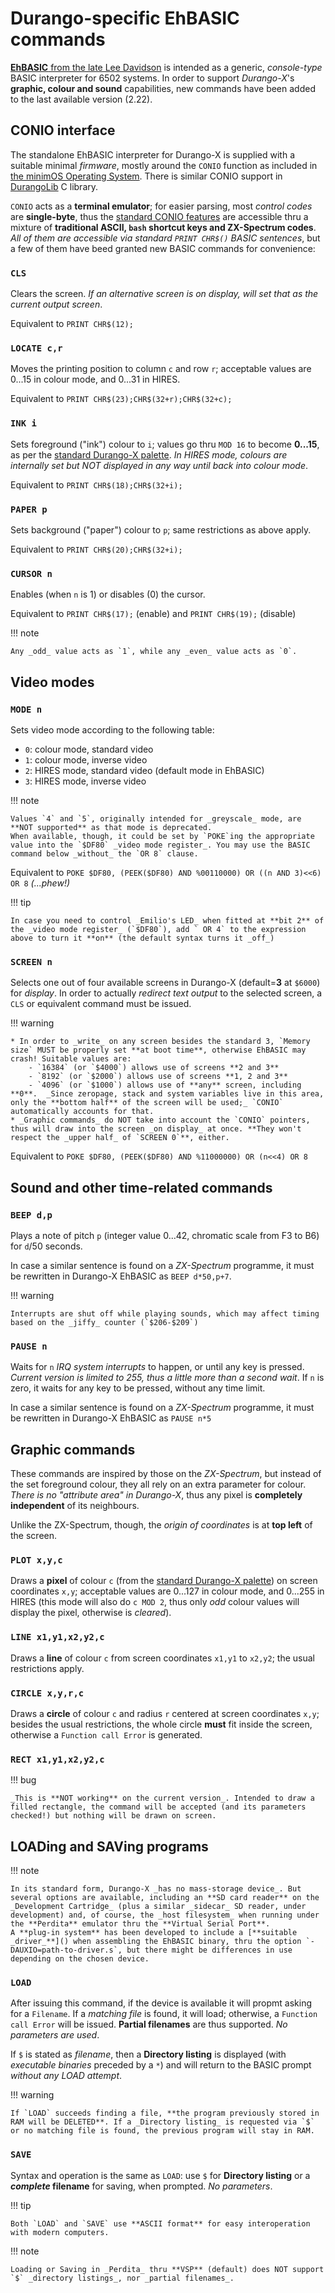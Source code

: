 # Durango-specific EhBASIC commands

[**EhBASIC** from the late Lee Davidson](http://forum.6502.org/viewforum.php?f=5) is intended as a generic, _console-type_ BASIC interpreter for 6502 systems.
In order to support _Durango-X_'s **graphic, colour and sound** capabilities, new commands have been added to the last available version (2.22).

## CONIO interface

The standalone EhBASIC interpreter for Durango-X is supplied with a suitable minimal _firmware_, mostly around the `CONIO` function as included in
[the minimOS Operating System](https://github.com/zuiko21/minimOS/tree/master/OS). There is similar CONIO support in
[DurangoLib](https://github.com/durangoretro/DurangoLib/blob/main/asm/conio.s) C library.

`CONIO` acts as a **terminal emulator**; for easier parsing, most _control codes_ are **single-byte**, thus the [standard CONIO features](conio.md) are accessible thru a mixture of **traditional ASCII, `bash` shortcut keys and ZX-Spectrum codes**. _All of them are accessible via standard `PRINT CHR$()` BASIC sentences_, but a few of them have beed granted new BASIC commands for convenience:

### `CLS`

Clears the screen. _If an alternative screen is on display, will set that as the current output screen_.

Equivalent to `PRINT CHR$(12);`

### `LOCATE c,r`

Moves the printing position to column `c` and row `r`; acceptable values are 0...15 in colour mode, and 0...31 in HIRES.

Equivalent to `PRINT CHR$(23);CHR$(32+r);CHR$(32+c);`

### `INK i`

Sets foreground ("ink") colour to `i`; values go thru `MOD 16` to become **0...15**, as per the [standard Durango-X palette](../hardware/palette.md). _In HIRES mode, colours are internally set
but NOT displayed in any way until back into colour mode_.

Equivalent to `PRINT CHR$(18);CHR$(32+i);`

### `PAPER p`

Sets background ("paper") colour to `p`; same restrictions as above apply.

Equivalent to `PRINT CHR$(20);CHR$(32+i);`

### `CURSOR n`

Enables (when `n` is 1) or disables (0) the cursor.

Equivalent to `PRINT CHR$(17);` (enable) and `PRINT CHR$(19);` (disable)

!!! note

	Any _odd_ value acts as `1`, while any _even_ value acts as `0`.

## Video modes

### `MODE n`

Sets video mode according to the following table:

* `0`: colour mode, standard video
* `1`: colour mode, inverse video
* `2`: HIRES mode, standard video (default mode in EhBASIC)
* `3`: HIRES mode, inverse video

!!! note

	Values `4` and `5`, originally intended for _greyscale_ mode, are **NOT supported** as that mode is deprecated.
 	When available, though, it could be set by `POKE`ing the appropriate value into the `$DF80` _video mode register_. You may use the BASIC command below _without_ the `OR 8` clause.

Equivalent to `POKE $DF80, (PEEK($DF80) AND %00110000) OR ((n AND 3)<<6) OR 8` _(...phew!)_

!!! tip

	In case you need to control _Emilio's LED_ when fitted at **bit 2** of the _video mode register_ (`$DF80`), add ` OR 4` to the expression above to turn it **on** (the default syntax turns it _off_)

### `SCREEN n`

Selects one out of four available screens in Durango-X (default=**3** at `$6000`) for _display_. In order to actually _redirect text output_ to the selected screen, a `CLS` or equivalent command must be issued.

!!! warning

	* In order to _write_ on any screen besides the standard 3, `Memory size` MUST be properly set **at boot time**, otherwise EhBASIC may crash! Suitable values are:
		- `16384` (or `$4000`) allows use of screens **2 and 3**
		- `8192` (or `$2000`) allows use of screens **1, 2 and 3**
		- `4096` (or `$1000`) allows use of **any** screen, including **0**.  _Since zeropage, stack and system variables live in this area, only the **bottom half** of the screen will be used;_ `CONIO` automatically accounts for that.
	* _Graphic commands_ do NOT take into account the `CONIO` pointers, thus will draw into the screen _on display_ at once. **They won't respect the _upper half_ of `SCREEN 0`**, either.

Equivalent to `POKE $DF80, (PEEK($DF80) AND %11000000) OR (n<<4) OR 8`

## Sound and other time-related commands

### `BEEP d,p`

Plays a note of pitch `p` (integer value 0...42, chromatic scale from F3 to B6) for `d`/50 seconds.

In case a similar sentence is found on a _ZX-Spectrum_ programme, it must be rewritten in Durango-X EhBASIC as `BEEP d*50,p+7`.

!!! warning

	Interrupts are shut off while playing sounds, which may affect timing based on the _jiffy_ counter (`$206-$209`)

### `PAUSE n`

Waits for `n` _IRQ system interrupts_ to happen, or until any key is pressed. _Current version is limited to 255, thus a little more than a second wait_.
If `n` is zero, it waits for any key to be pressed, without any time limit.

In case a similar sentence is found on a _ZX-Spectrum_ programme, it must be rewritten in Durango-X EhBASIC as `PAUSE n*5`

## Graphic commands

These commands are inspired by those on the _ZX-Spectrum_, but instead of the set foreground colour, they all rely on an extra parameter for colour.
_There is no "attribute area" in Durango-X_, thus any pixel is **completely independent** of its neighbours.

Unlike the ZX-Spectrum, though, the _origin of coordinates_ is at **top left** of the screen.

### `PLOT x,y,c`

Draws a **pixel** of colour `c` (from the [standard Durango-X palette](../hardware/palette.md)) on screen coordinates `x,y`; acceptable values are 0...127 in colour mode,
and 0...255 in HIRES (this mode will also do `c MOD 2`, thus only _odd_ colour values will display the pixel, otherwise is _cleared_).

### `LINE x1,y1,x2,y2,c`

Draws a **line** of colour `c` from screen coordinates `x1,y1` to `x2,y2`; the usual restrictions apply.

### `CIRCLE x,y,r,c`

Draws a **circle** of colour `c` and radius `r` centered at screen coordinates `x,y`; besides the usual restrictions,
the whole circle **must** fit inside the screen, otherwise a `Function call Error` is generated.

### `RECT x1,y1,x2,y2,c`

!!! bug

	_This is **NOT working** on the current version_. Intended to draw a filled rectangle, the command will be accepted (and its parameters checked!) but nothing will be drawn on screen.

## LOADing and SAVing programs

!!! note

	In its standard form, Durango-X _has no mass-storage device_. But several options are available, including an **SD card reader** on the _Development Cartridge_ (plus a similar _sidecar_ SD reader, under development) and, of course, the _host filesystem_ when running under the **Perdita** emulator thru the **Virtual Serial Port**.
	A **plug-in system** has been developed to include a [**suitable _driver_**]() when assembling the EhBASIC binary, thru the option `-DAUXIO=path-to-driver.s`, but there might be differences in use depending on the chosen device.
	
### `LOAD`

After issuing this command, if the device is available it will propmt asking for a `Filename`. If a _matching file_ is found, it will load;
otherwise, a `Function call Error` will be issued. **Partial filenames** are thus supported. _No parameters are used_.

If `$` is stated as _filename_, then a **Directory listing** is displayed (with _executable binaries_ preceded by a `*`) and will return
to the BASIC prompt _without any LOAD attempt_.

!!! warning

	If `LOAD` succeeds finding a file, **the program previously stored in RAM will be DELETED**. If a _Directory listing_ is requested via `$` or no matching file is found, the previous program will stay in RAM.

### `SAVE`

Syntax and operation is the same as `LOAD`: use `$` for **Directory listing** or a **_complete_ filename** for saving, when prompted. _No parameters_.

!!! tip

	Both `LOAD` and `SAVE` use **ASCII format** for easy interoperation with modern computers.

!!! note

	Loading or Saving in _Perdita_ thru **VSP** (default) does NOT support `$` _directory listings_, nor _partial filenames_.

